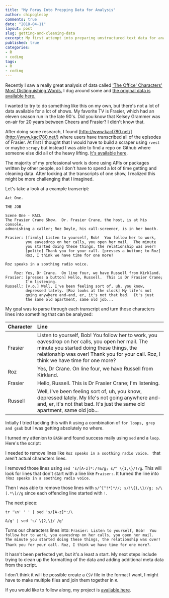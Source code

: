 ```yaml
---
title: "My Foray Into Prepping Data for Analysis"
author: chipoglesby
comments: true
date: "2018-04-11"
layout: post
slug: getting-and-cleaning-data
excerpt: My first attempt into preparing unstructured text data for analysis.
published: true
categories:
- R
- coding
tags:
- R
- coding
---
```


Recently I saw a really great analysis of data called
['The Office' Characters' Most Distinguishing Words.](https://www.reddit.com/r/dataisbeautiful/comments/8a4gbr/the_office_characters_most_distinguishing_words_oc/) I dug around some and
[the original data is available here.](https://docs.google.com/spreadsheets/d/18wS5AAwOh8QO95RwHLS95POmSNKA2jjzdt0phrxeAE0/edit#gid=747974534)

I wanted to try to do something like this on my own, but there's not a lot of data available for a lot of shows. My favorite TV is Frasier, which had an eleven season run in the late 90's. Did you know that Kelsey Grammer was on-air for 20 years between Cheers and Frasier? I didn't know that.

After doing some research, I found [http://www.kacl780.net/](http://www.kacl780.net/) where users have transcribed all of the episodes of Frasier. At first I thought that I would have to build a scraper using `rvest` or maybe `scrapy` but instead I was able to find a repo on Github where someone else did all of the heavy lifting. [It's available here](https://github.com/neckro/frasier/).

The majority of my professional work is done using APIs or packages written by other people, so I don't have to spend a lot of time getting and cleaning data. After looking at the transcripts of one show, I realized this might be more challenging that I imagined.

Let's take a look at a example transcript:

```
Act One.

THE JOB

Scene One - KACL
The Frasier Crane Show.  Dr. Frasier Crane, the host, is at his console,
admonishing a caller; Roz Doyle, his call-screener, is in her booth.

Frasier: [firmly] Listen to yourself, Bob!  You follow her to work,
         you eavesdrop on her calls, you open her mail.  The minute
         you started doing these things, the relationship was over!
         [polite] Thank you for your call. [presses a button; to Roz]
         Roz, I think we have time for one more?

Roz speaks in a soothing radio voice.

    Roz: Yes, Dr Crane.  On line four, we have Russell from Kirkland.
Frasier: [presses a button] Hello, Russell.  This is Dr Frasier Crane;
         I'm listening.
Russell: [v.o.] Well, I've been feeling sort of, uh, you know,
         depressed lately. [Roz looks at the clock] My life's not
         going anywhere and-and, er, it's not that bad.  It's just
         the same old apartment, same old job...
```

My goal was to parse through each transcript and turn those characters lines into something that can be analyzed:

|Character|Line|
|:---|:---|
| Frasier| Listen to yourself, Bob!  You follow her to work, you eavesdrop on her calls, you open her mail.  The minute you started doing these things, the relationship was over! Thank you for your call. Roz, I think we have time for one more?|
| Roz | Yes, Dr Crane.  On line four, we have Russell from Kirkland.|
| Frasier | Hello, Russell. This is Dr Frasier Crane; I'm listening.|
| Russell | Well, I've been feeling sort of, uh, you know, depressed lately. My life's not going anywhere and-and, er, it's not that bad.  It's just the same old apartment, same old job...|

Intially I tried tackling this with `R` using a combination of `for loops, grep and gsub` but I was getting absolutely no where.

I turned my attenion to `BASH` and found success maily using `sed` and a `loop`. Here's the script:

<script src="http://gist-it.appspot.com/github/chipoglesby/frasier/blob/master/bash/cleanFiles.sh"></script>

I needed to remove lines like `Roz speaks in a soothing radio voice.
` that aren't actual characters lines.

I removed those lines using `sed 's/[A-z]*:/!&/g; s/^ \{1,\}/!/g`. This will look for lines that don't start with a line like `Fraiser:`. It turned the line into `!Roz speaks in a soothing radio voice.`

Then I was able to remove those lines with `s/^[^!*]*//; s/!\{1,\}//g; s/\[.*\]//g` since each offending line started with `!`.

The next piece:
```
tr '\n' ' ' | sed 's/[A-z]*:/\

&/g' | sed 's/ \{2,\}/ /g'
```
Turns our characters lines into:
`Frasier: Listen to yourself, Bob!  You follow her to work, you eavesdrop on her calls, you open her mail.  The minute you started doing these things, the relationship was over! Thank you for your call. Roz, I think we have time for one more?`.

It hasn't been perfected yet, but it's a least a start. My next steps include trying to clean up the formatting of the data and adding additional meta data from the script.

I don't think it will be possible create a `CSV` file in the format I want, I might have to make multiple files and join them together in `R`.

If you would like to follow along, my project is [available here](https://github.com/chipoglesby/frasier).
